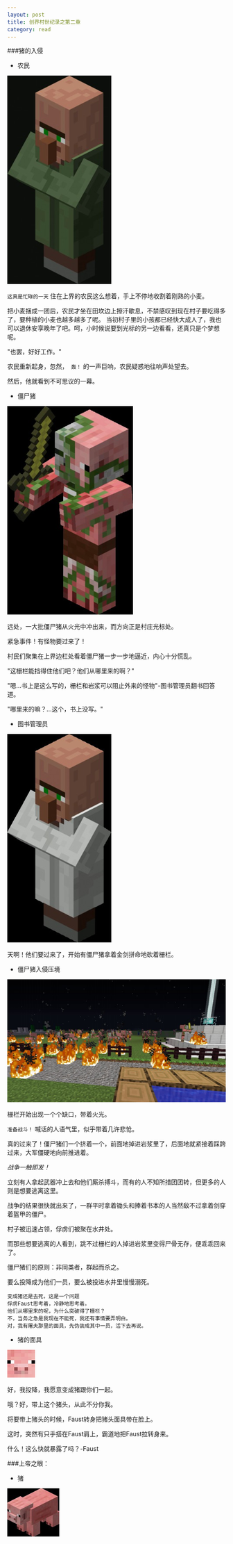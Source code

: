 ```yaml
---
layout: post
title: 创界村世纪录之第二章
category: read
---
```

###猪的入侵

- 农民

<img class="cover" src="/images/2014/10/301px-Green_Villager.jpg" />

`这真是忙碌的一天` 住在上界的农民这么想着，手上不停地收割着刚熟的小麦。

把小麦捆成一团后，农民才坐在田坎边上擦汗歇息，不禁感叹到现在村子要吃得多了，要种植的小麦也越多越多了呢。
当初村子里的小孩都已经快大成人了，我也可以退休安享晚年了吧。呵，小时候说要到光标的另一边看看，还真只是个梦想呢。

"也罢，好好工作。" 

农民重新起身，忽然，` 轰！` 的一声巨响，农民疑惑地往响声处望去。

然后，他就看到不可思议的一幕。

- 僵尸猪

<img class="cover" src="/images/2014/10/362px-Zombie_Pigman.jpg" />

远处，一大批僵尸猪从火光中冲出来，而方向正是村庄光标处。

紧急事件！有怪物要过来了！

村民们聚集在上界边栏处看着僵尸猪一步一步地逼近，内心十分慌乱。

"这栅栏能挡得住他们吧？他们从哪里来的啊？"

"嗯...书上是这么写的，栅栏和岩浆可以阻止外来的怪物"-图书管理员翻书回答道。

"哪里来的嘛？...这个，书上没写。"

- 图书管理员

<img class="cover" src="/images/2014/10/301px-Librarian.jpg" />

天啊！他们要过来了，开始有僵尸猪拿着金剑拼命地砍着栅栏。

- 僵尸猪入侵压境

<img class="cover" src="/images/2014/10/2014100108.jpg" />

栅栏开始出现一个个缺口，带着火光。

`准备战斗！` 喊话的人语气里，似乎带着几许悲怆。

真的过来了！僵尸猪们一个挤着一个，前面地掉进岩浆里了，后面地就紧接着踩跨过来，大军僵硬地向前推进着。

*战争一触即发！*

立刻有人拿起武器冲上去和他们厮杀搏斗，而有的人不知所措团团转，但更多的人则是想要逃离这里。

战争的结果很快就出来了，一群平时拿着锄头和捧着书本的人当然敌不过拿着剑穿着盔甲的僵尸。

村子被迅速占领，俘虏们被聚在水井处。

而那些想要逃离的人看到，跳不过栅栏的人掉进岩浆里变得尸骨无存，便乖乖回来了。

僵尸猪们的原则：非同类者，群起而杀之。

要么投降成为他们一员，要么被投进水井里慢慢溺死。

```
变成猪还是去死，这是一个问题
俘虏Faust思考着，冷静地思考着。
他们从哪里来的呢，为什么突破得了栅栏？ 
不，当务之急是我现在不能死，我还有事情要弄明白。
对，我有屠夫那里的面具，先伪装成其中一员，活下去再说。
```

- 猪的面具

<img class="cover" src="/images/2014/10/PigFace.jpg" />


好，我投降，我愿意变成猪跟你们一起。

哦？好，带上这个猪头，从此不分你我。

将要带上猪头的时候，Faust转身把猪头面具带在脸上。

这时，突然有只手搭在Faust肩上，霸道地把Faust拉转身来。

什么！这么快就暴露了吗？-Faust

###上帝之眼：

- 猪

<img class="cover" src="/images/2014/10/120px-Pig.jpg" />